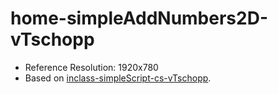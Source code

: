 # home-simpleAddNumbers2D-vTschopp
* Reference Resolution: 1920x780
* Based on [inclass-simpleScript-cs-vTschopp](https://github.com/5ahmnm1920MTIN-3h/inclass-simpleScript-cs-vTschopp).
